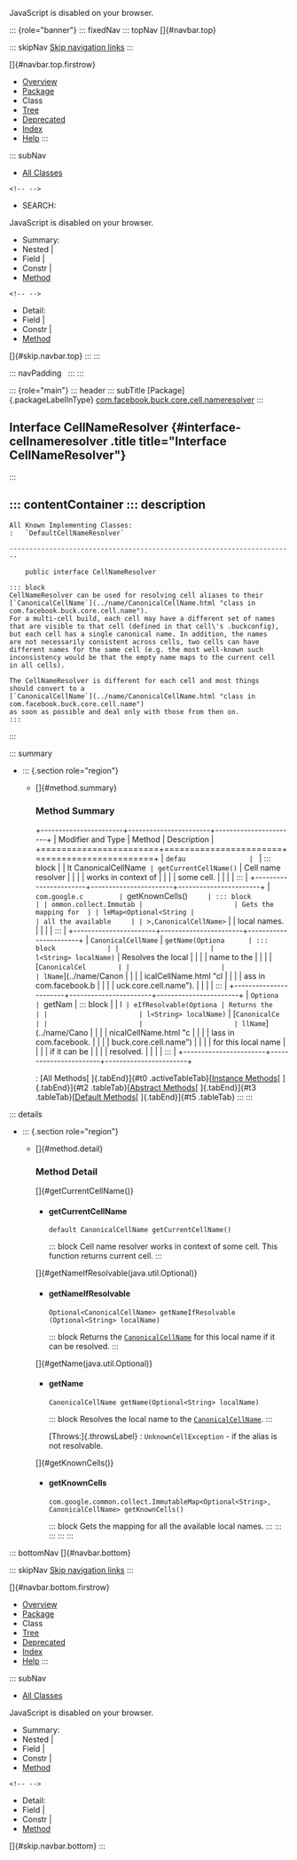 <div>

JavaScript is disabled on your browser.

</div>

::: {role="banner"}
::: fixedNav
::: topNav
[]{#navbar.top}

::: skipNav
[Skip navigation links](#skip.navbar.top "Skip navigation links")
:::

[]{#navbar.top.firstrow}

-   [Overview](../../../../../../index.html)
-   [Package](package-summary.html)
-   Class
-   [Tree](package-tree.html)
-   [Deprecated](../../../../../../deprecated-list.html)
-   [Index](../../../../../../index-all.html)
-   [Help](../../../../../../help-doc.html)
:::

::: subNav
-   [All Classes](../../../../../../allclasses.html)

```{=html}
<!-- -->
```
-   SEARCH:

<div>

<div>

JavaScript is disabled on your browser.

</div>

</div>

<div>

-   Summary: 
-   Nested \| 
-   Field \| 
-   Constr \| 
-   [Method](#method.summary)

```{=html}
<!-- -->
```
-   Detail: 
-   Field \| 
-   Constr \| 
-   [Method](#method.detail)

</div>

[]{#skip.navbar.top}
:::
:::

::: navPadding
 
:::
:::

::: {role="main"}
::: header
::: subTitle
[Package]{.packageLabelInType} [com.facebook.buck.core.cell.nameresolver](package-summary.html)
:::

## Interface CellNameResolver {#interface-cellnameresolver .title title="Interface CellNameResolver"}
:::

::: contentContainer
::: description
-   

    All Known Implementing Classes:
    :   `DefaultCellNameResolver`

    ------------------------------------------------------------------------

        public interface CellNameResolver

    ::: block
    CellNameResolver can be used for resolving cell aliases to their
    [`CanonicalCellName`](../name/CanonicalCellName.html "class in com.facebook.buck.core.cell.name").
    For a multi-cell build, each cell may have a different set of names
    that are visible to that cell (defined in that cell\'s .buckconfig),
    but each cell has a single canonical name. In addition, the names
    are not necessarily consistent across cells, two cells can have
    different names for the same cell (e.g. the most well-known such
    inconsistency would be that the empty name maps to the current cell
    in all cells).

    The CellNameResolver is different for each cell and most things
    should convert to a
    [`CanonicalCellName`](../name/CanonicalCellName.html "class in com.facebook.buck.core.cell.name")
    as soon as possible and deal only with those from then on.
    :::
:::

::: summary
-   ::: {.section role="region"}
    -   []{#method.summary}

        ### Method Summary

        +-----------------------+-----------------------+-----------------------+
        | Modifier and Type     | Method                | Description           |
        +=======================+=======================+=======================+
        | `defau                | `                     | ::: block             |
        | lt CanonicalCellName` | getCurrentCellName()` | Cell name resolver    |
        |                       |                       | works in context of   |
        |                       |                       | some cell.            |
        |                       |                       | :::                   |
        +-----------------------+-----------------------+-----------------------+
        | `com.google.c         | `getKnownCells()`     | ::: block             |
        | ommon.collect.Immutab |                       | Gets the mapping for  |
        | leMap<Optional<String |                       | all the available     |
        | >,​CanonicalCellName>` |                       | local names.          |
        |                       |                       | :::                   |
        +-----------------------+-----------------------+-----------------------+
        | `CanonicalCellName`   | `getName​(Optiona      | ::: block             |
        |                       | l<String> localName)` | Resolves the local    |
        |                       |                       | name to the           |
        |                       |                       | [`CanonicalCel        |
        |                       |                       | lName`](../name/Canon |
        |                       |                       | icalCellName.html "cl |
        |                       |                       | ass in com.facebook.b |
        |                       |                       | uck.core.cell.name"). |
        |                       |                       | :::                   |
        +-----------------------+-----------------------+-----------------------+
        | `Optiona              | `getNam               | ::: block             |
        | l<CanonicalCellName>` | eIfResolvable​(Optiona | Returns the           |
        |                       | l<String> localName)` | [`CanonicalCe         |
        |                       |                       | llName`](../name/Cano |
        |                       |                       | nicalCellName.html "c |
        |                       |                       | lass in com.facebook. |
        |                       |                       | buck.core.cell.name") |
        |                       |                       | for this local name   |
        |                       |                       | if it can be          |
        |                       |                       | resolved.             |
        |                       |                       | :::                   |
        +-----------------------+-----------------------+-----------------------+

        : [All Methods[ ]{.tabEnd}]{#t0 .activeTableTab}[[Instance
        Methods](javascript:show(2);)[ ]{.tabEnd}]{#t2
        .tableTab}[[Abstract
        Methods](javascript:show(4);)[ ]{.tabEnd}]{#t3
        .tableTab}[[Default
        Methods](javascript:show(16);)[ ]{.tabEnd}]{#t5 .tableTab}
    :::
:::

::: details
-   ::: {.section role="region"}
    -   []{#method.detail}

        ### Method Detail

        []{#getCurrentCellName()}

        -   #### getCurrentCellName

            ``` methodSignature
            default CanonicalCellName getCurrentCellName()
            ```

            ::: block
            Cell name resolver works in context of some cell. This
            function returns current cell.
            :::

        []{#getNameIfResolvable(java.util.Optional)}

        -   #### getNameIfResolvable

            ``` methodSignature
            Optional<CanonicalCellName> getNameIfResolvable​(Optional<String> localName)
            ```

            ::: block
            Returns the
            [`CanonicalCellName`](../name/CanonicalCellName.html "class in com.facebook.buck.core.cell.name")
            for this local name if it can be resolved.
            :::

        []{#getName(java.util.Optional)}

        -   #### getName

            ``` methodSignature
            CanonicalCellName getName​(Optional<String> localName)
            ```

            ::: block
            Resolves the local name to the
            [`CanonicalCellName`](../name/CanonicalCellName.html "class in com.facebook.buck.core.cell.name").
            :::

            [Throws:]{.throwsLabel}
            :   `UnknownCellException` - if the alias is not resolvable.

        []{#getKnownCells()}

        -   #### getKnownCells

            ``` methodSignature
            com.google.common.collect.ImmutableMap<Optional<String>,​CanonicalCellName> getKnownCells()
            ```

            ::: block
            Gets the mapping for all the available local names.
            :::
    :::
:::
:::
:::

::: bottomNav
[]{#navbar.bottom}

::: skipNav
[Skip navigation links](#skip.navbar.bottom "Skip navigation links")
:::

[]{#navbar.bottom.firstrow}

-   [Overview](../../../../../../index.html)
-   [Package](package-summary.html)
-   Class
-   [Tree](package-tree.html)
-   [Deprecated](../../../../../../deprecated-list.html)
-   [Index](../../../../../../index-all.html)
-   [Help](../../../../../../help-doc.html)
:::

::: subNav
-   [All Classes](../../../../../../allclasses.html)

<div>

<div>

JavaScript is disabled on your browser.

</div>

</div>

<div>

-   Summary: 
-   Nested \| 
-   Field \| 
-   Constr \| 
-   [Method](#method.summary)

```{=html}
<!-- -->
```
-   Detail: 
-   Field \| 
-   Constr \| 
-   [Method](#method.detail)

</div>

[]{#skip.navbar.bottom}
:::
